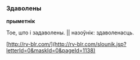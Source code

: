 ### Здаволены
**прыметнік**

Тое, што і задаволены. || назоўнік: здаволенасць.

<a rel="author">[http://rv-blr.com/](http://rv-blr.com/slounik.jsp?letterId=0&maskId=0&pageId=1138)</a>
